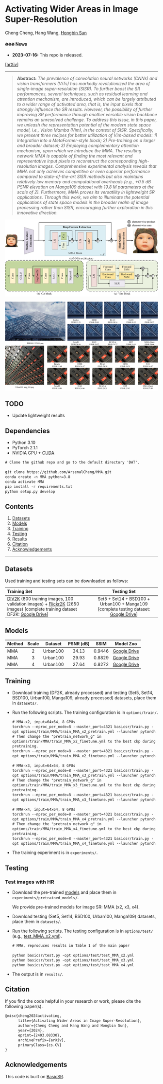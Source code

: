 # Activating Wider Areas in Image Super-Resolution

Cheng Cheng, Hang Wang, [Hongbin Sun](https://gr.xjtu.edu.cn/en/web/hsun/home)

#### 🔥🔥🔥 News

- **2023-07-16:** This repo is released.


[[arXiv](http://arxiv.org/abs/2403.08330)]


---

> **Abstract:** *The prevalence of convolution neural networks (CNNs) and vision transformers (ViTs) has markedly revolutionized the area of single-image super-resolution (SISR). To further boost the SR performances, several techniques, such as residual learning and attention mechanism, are introduced, which can be largely attributed to a wider range of activated area, that is, the input pixels that strongly influence the SR results. However, the possibility of further improving SR performance through another versatile vision backbone remains an unresolved challenge. To address this issue, in this paper, we unleash the representation potential of the modern state space model, i.e., Vision Mamba (Vim), in the context of SISR. Specifically, we present three recipes for better utilization of Vim-based models: 1) Integration into a MetaFormer-style block; 2) Pre-training on a larger and broader dataset; 3) Employing complementary attention mechanism, upon which we introduce the MMA.
The resulting network MMA is capable of finding the most relevant and representative input pixels to reconstruct the corresponding high-resolution images. Comprehensive experimental analysis reveals that MMA not only achieves competitive or even superior performance compared to state-of-the-art SISR methods but also maintains relatively low memory and computational overheads (e.g., +0.5 dB PSNR elevation on Manga109 dataset with 19.8 M parameters at the scale of 2). Furthermore, MMA proves its versatility in lightweight SR applications. Through this work, we aim to illuminate the potential applications of state space models in the broader realm of image processing rather than SISR, encouraging further exploration in this innovative direction.* 

![Intro](main.jpg)

![Intro](results.jpg)


## TODO
- Update lightweight results


## Dependencies

- Python 3.10
- PyTorch 2.1.1
- NVIDIA GPU + [CUDA](https://developer.nvidia.com/cuda-downloads)

```
# Clone the github repo and go to the default directory 'DAT'.

git clone https://github.com/ArsenalCheng/MMA.git
conda create -n MMA python=3.8
conda activate MMA
pip install -r requirements.txt
python setup.py develop
```


## Contents

1. [Datasets](#Datasets)
1. [Models](#Models)
1. [Training](#Training)
1. [Testing](#Testing)
1. [Results](#Results)
1. [Citation](#Citation)
1. [Acknowledgements](#Acknowledgements)

---

## Datasets

Used training and testing sets can be downloaded as follows:

| Training Set                                                 |                         Testing Set                          |
| :----------------------------------------------------------- | :----------------------------------------------------------: | 
| [DIV2K](https://data.vision.ee.ethz.ch/cvl/DIV2K/) (800 training images, 100 validation images) +  [Flickr2K](https://cv.snu.ac.kr/research/EDSR/Flickr2K.tar) (2650 images) [complete training dataset DF2K: [Google Drive](https://drive.google.com/file/d/1TubDkirxl4qAWelfOnpwaSKoj3KLAIG4/view?usp=share_link)] | Set5 + Set14 + BSD100 + Urban100 + Manga109 [complete testing dataset: [Google Drive](https://drive.google.com/file/d/1yMbItvFKVaCT93yPWmlP3883XtJ-wSee/view?usp=sharing)] |


## Models

| Method    | Scale | Dataset  | PSNR (dB) |  SSIM  |                          Model Zoo                           |
| :-------- | :----: | :-------: | :------: | :-------: | :----: | 
| MMA       | 2     | Urban100 |   34.13   | 0.9446 | [Google Drive](https://drive.google.com/drive/folders/1OW9fdzqrMh-j_OA6VC77ZMvKCnOtfiqq?usp=drive_link) |
| MMA       | 3     | Urban100 |   29.93   | 0.8829 | [Google Drive](https://drive.google.com/drive/folders/1wF7kdCV_JdwKghzeS-zzUOPt3dMUSzqG?usp=drive_link)|
| MMA       | 4     | Urban100 |   27.64   | 0.8272 | [Google Drive](https://drive.google.com/drive/folders/1HDULsB8jJKLNfrV0_Xs6Us4CMtH4T3_I?usp=drive_link)|


## Training

- Download training (DF2K, already processed) and testing (Set5, Set14, BSD100, Urban100, Manga109, already processed) datasets, place them in `datasets/`.

- Run the following scripts. The training configuration is in `options/train/`.

  ```
  # MMA-x2, input=64x64, 8 GPUs
  torchrun --nproc_per_node=8 --master_port=4321 basicsr/train.py -opt options/train/MMA/train_MMA_x2_pretrain.yml --launcher pytorch
  # Then change the "pretrain_network_g" in options/train/MMA/train_MMA_x2_finetune.yml to the best ckp during pretraining.
  torchrun --nproc_per_node=8 --master_port=4321 basicsr/train.py -opt options/train/MMA/train_MMA_x2_finetune.yml --launcher pytorch

  # MMA-x3, input=64x64, 8 GPUs
  torchrun --nproc_per_node=8 --master_port=4321 basicsr/train.py -opt options/train/MMA/train_MMA_x3_pretrain.yml --launcher pytorch
  # Then change the "pretrain_network_g" in options/train/MMA/train_MMA_x3_finetune.yml to the best ckp during pretraining.
  torchrun --nproc_per_node=8 --master_port=4321 basicsr/train.py -opt options/train/MMA/train_MMA_x3_finetune.yml --launcher pytorch

  # MMA-x4, input=64x64, 8 GPUs
  torchrun --nproc_per_node=8 --master_port=4321 basicsr/train.py -opt options/train/MMA/train_MMA_x4_pretrain.yml --launcher pytorch
  # Then change the "pretrain_network_g" in options/train/MMA/train_MMA_x4_finetune.yml to the best ckp during pretraining.
  torchrun --nproc_per_node=8 --master_port=4321 basicsr/train.py -opt options/train/MMA/train_MMA_x4_finetune.yml --launcher pytorch
  
  ```

- The training experiment is in `experiments/`.

## Testing

### Test images with HR

- Download the pre-trained [models](https://drive.google.com/drive/folders/1j32og3Yn7z_je1m_yR3qLEz2yqOLuhv4?usp=drive_link) and place them in `experiments/pretrained_models/`.

  We provide pre-trained models for image SR: MMA (x2, x3, x4).

- Download testing (Set5, Set14, BSD100, Urban100, Manga109) datasets, place them in `datasets/`.

- Run the following scripts. The testing configuration is in `options/test/` (e.g., [test_MMA_x2.yml](options/test/MMA/test_MMA_x2.yml)).

  ```shell
  # MMA, reproduces results in Table 1 of the main paper

  python basicsr/test.py -opt options/test/test_MMA_x2.yml
  python basicsr/test.py -opt options/test/test_MMA_x3.yml
  python basicsr/test.py -opt options/test/test_MMA_x4.yml
  ```

- The output is in `results/`.




## Citation

If you find the code helpful in your research or work, please cite the following paper(s).

```
@misc{cheng2024activating,
      title={Activating Wider Areas in Image Super-Resolution}, 
      author={Cheng Cheng and Hang Wang and Hongbin Sun},
      year={2024},
      eprint={2403.08330},
      archivePrefix={arXiv},
      primaryClass={cs.CV}
}
```

## Acknowledgements

This code is built on  [BasicSR](https://github.com/XPixelGroup/BasicSR).